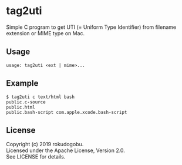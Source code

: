 
# tag2uti

Simple C program to get UTI (= Uniform Type Identifier) from filename extension or MIME type on Mac.

## Usage

    usage: tag2uti <ext | mime>...

## Example

    $ tag2uti c text/html bash
    public.c-source
    public.html
    public.bash-script com.apple.xcode.bash-script

## License

Copyright (c) 2019 rokudogobu.  
Licensed under the Apache License, Version 2.0.  
See LICENSE for details.

